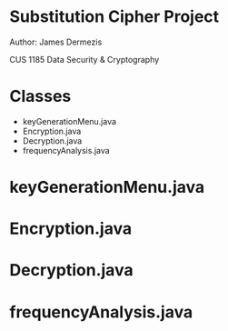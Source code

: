 # Substitution Cipher Project
Author: James Dermezis

CUS 1185 Data Security & Cryptography

# Classes
- keyGenerationMenu.java
- Encryption.java
- Decryption.java
- frequencyAnalysis.java

# keyGenerationMenu.java
# Encryption.java
# Decryption.java
# frequencyAnalysis.java